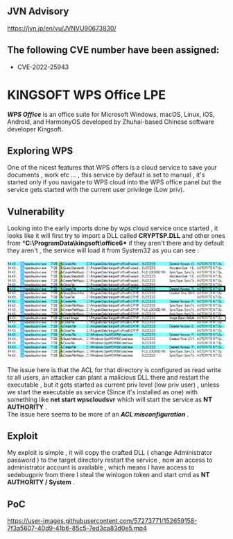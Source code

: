 ## JVN Advisory 
https://jvn.jp/en/vu/JVNVU90673830/
## The following CVE number have been assigned:
  - CVE-2022-25943
# KINGSOFT WPS Office LPE
***WPS Office*** is an office suite for Microsoft Windows, macOS, Linux, iOS, Android, and HarmonyOS developed by Zhuhai-based Chinese software developer Kingsoft.
## Exploring WPS 
One of the nicest features that WPS offers is a cloud service to save your documents , work etc ... , this service by default is set to manual , it's started only if you navigate to WPS cloud into the WPS office panel but the service gets started with the current user privilege (Low priv). 
## Vulnerability 
Looking into the early imports done by wps cloud service once started , it looks like it will first try to import a DLL called  **CRYPTSP.DLL** and other ones from ***C:\ProgramData\kingsoft\office6\*** if they aren't there and by default they aren't , the service will load it from System32 as you can see : <br/><br/>
<img src="/assets/process_monitor.PNG"/><br/><br/>
The issue here is that the ACL for that directory is configured as read write to all users, an attacker can plant a malicious DLL there and restart the executable , but it gets started as current priv level (low priv user) , unless we start the executable as service (Since it's installed as one) with something like **net start wpscloudsvr** which will start the service as **NT AUTHORITY** . <br/>
The issue here seems to be more of an ***ACL misconfiguration*** .
## Exploit
My exploit is simple , it will copy the crafted DLL (  change Administrator password ) to the target directory restart the service , now an access to administrator account is available , which means I have access to sedebugpriv from there I steal the winlogon token and start cmd as **NT AUTHORITY / System** . <br/>
## PoC 





https://user-images.githubusercontent.com/57273771/152659158-7f3a5607-40d9-41b6-85c5-7ed3ca83d0e5.mp4

